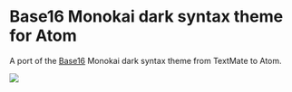 # Base16 Monokai dark syntax theme for Atom

A port of the [Base16](https://github.com/chriskempson/base16) Monokai dark syntax theme from TextMate to Atom.

![](https://raw.githubusercontent.com/brandonweiss/atom-base16-monokai-dark-syntax/master/screenshot.png)
